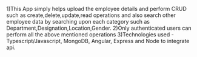 
1)This App simply helps upload the employee details and perform CRUD such as create,delete,update,read operations and also search other employee data by searching upon each category such as Department,Designation,Location,Gender.
2)Only authenticated users can perform all the above mentioned operations 
3)Technologies used - Typescript/Javascript, MongoDB, Angular, Express and Node to integrate api.
